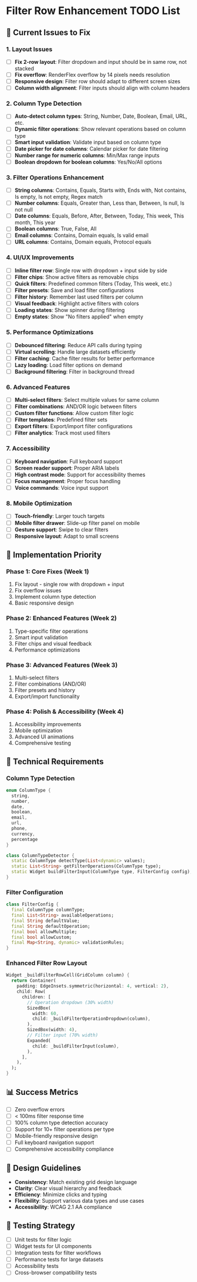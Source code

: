 # Filter Row Enhancement TODO List

## 🚀 Current Issues to Fix

### 1. **Layout Issues**
- [ ] **Fix 2-row layout**: Filter dropdown and input should be in same row, not stacked
- [ ] **Fix overflow**: RenderFlex overflow by 14 pixels needs resolution
- [ ] **Responsive design**: Filter row should adapt to different screen sizes
- [ ] **Column width alignment**: Filter inputs should align with column headers

### 2. **Column Type Detection**
- [ ] **Auto-detect column types**: String, Number, Date, Boolean, Email, URL, etc.
- [ ] **Dynamic filter operations**: Show relevant operations based on column type
- [ ] **Smart input validation**: Validate input based on column type
- [ ] **Date picker for date columns**: Calendar picker for date filtering
- [ ] **Number range for numeric columns**: Min/Max range inputs
- [ ] **Boolean dropdown for boolean columns**: Yes/No/All options

### 3. **Filter Operations Enhancement**
- [ ] **String columns**: Contains, Equals, Starts with, Ends with, Not contains, Is empty, Is not empty, Regex match
- [ ] **Number columns**: Equals, Greater than, Less than, Between, Is null, Is not null
- [ ] **Date columns**: Equals, Before, After, Between, Today, This week, This month, This year
- [ ] **Boolean columns**: True, False, All
- [ ] **Email columns**: Contains, Domain equals, Is valid email
- [ ] **URL columns**: Contains, Domain equals, Protocol equals

### 4. **UI/UX Improvements**
- [ ] **Inline filter row**: Single row with dropdown + input side by side
- [ ] **Filter chips**: Show active filters as removable chips
- [ ] **Quick filters**: Predefined common filters (Today, This week, etc.)
- [ ] **Filter presets**: Save and load filter configurations
- [ ] **Filter history**: Remember last used filters per column
- [ ] **Visual feedback**: Highlight active filters with colors
- [ ] **Loading states**: Show spinner during filtering
- [ ] **Empty states**: Show "No filters applied" when empty

### 5. **Performance Optimizations**
- [ ] **Debounced filtering**: Reduce API calls during typing
- [ ] **Virtual scrolling**: Handle large datasets efficiently
- [ ] **Filter caching**: Cache filter results for better performance
- [ ] **Lazy loading**: Load filter options on demand
- [ ] **Background filtering**: Filter in background thread

### 6. **Advanced Features**
- [ ] **Multi-select filters**: Select multiple values for same column
- [ ] **Filter combinations**: AND/OR logic between filters
- [ ] **Custom filter functions**: Allow custom filter logic
- [ ] **Filter templates**: Predefined filter sets
- [ ] **Export filters**: Export/import filter configurations
- [ ] **Filter analytics**: Track most used filters

### 7. **Accessibility**
- [ ] **Keyboard navigation**: Full keyboard support
- [ ] **Screen reader support**: Proper ARIA labels
- [ ] **High contrast mode**: Support for accessibility themes
- [ ] **Focus management**: Proper focus handling
- [ ] **Voice commands**: Voice input support

### 8. **Mobile Optimization**
- [ ] **Touch-friendly**: Larger touch targets
- [ ] **Mobile filter drawer**: Slide-up filter panel on mobile
- [ ] **Gesture support**: Swipe to clear filters
- [ ] **Responsive layout**: Adapt to small screens

## 🎯 Implementation Priority

### Phase 1: Core Fixes (Week 1)
1. Fix layout - single row with dropdown + input
2. Fix overflow issues
3. Implement column type detection
4. Basic responsive design

### Phase 2: Enhanced Features (Week 2)
1. Type-specific filter operations
2. Smart input validation
3. Filter chips and visual feedback
4. Performance optimizations

### Phase 3: Advanced Features (Week 3)
1. Multi-select filters
2. Filter combinations (AND/OR)
3. Filter presets and history
4. Export/import functionality

### Phase 4: Polish & Accessibility (Week 4)
1. Accessibility improvements
2. Mobile optimization
3. Advanced UI animations
4. Comprehensive testing

## 🔧 Technical Requirements

### Column Type Detection
```dart
enum ColumnType {
  string,
  number,
  date,
  boolean,
  email,
  url,
  phone,
  currency,
  percentage
}

class ColumnTypeDetector {
  static ColumnType detectType(List<dynamic> values);
  static List<String> getFilterOperations(ColumnType type);
  static Widget buildFilterInput(ColumnType type, FilterConfig config);
}
```

### Filter Configuration
```dart
class FilterConfig {
  final ColumnType columnType;
  final List<String> availableOperations;
  final String defaultValue;
  final String defaultOperation;
  final bool allowMultiple;
  final bool allowCustom;
  final Map<String, dynamic> validationRules;
}
```

### Enhanced Filter Row Layout
```dart
Widget _buildFilterRowCell(GridColumn column) {
  return Container(
    padding: EdgeInsets.symmetric(horizontal: 4, vertical: 2),
    child: Row(
      children: [
        // Operation dropdown (30% width)
        SizedBox(
          width: 60,
          child: _buildFilterOperationDropdown(column),
        ),
        SizedBox(width: 4),
        // Filter input (70% width)
        Expanded(
          child: _buildFilterInput(column),
        ),
      ],
    ),
  );
}
```

## 📊 Success Metrics
- [ ] Zero overflow errors
- [ ] < 100ms filter response time
- [ ] 100% column type detection accuracy
- [ ] Support for 10+ filter operations per type
- [ ] Mobile-friendly responsive design
- [ ] Full keyboard navigation support
- [ ] Comprehensive accessibility compliance

## 🎨 Design Guidelines
- **Consistency**: Match existing grid design language
- **Clarity**: Clear visual hierarchy and feedback
- **Efficiency**: Minimize clicks and typing
- **Flexibility**: Support various data types and use cases
- **Accessibility**: WCAG 2.1 AA compliance

## 🧪 Testing Strategy
- [ ] Unit tests for filter logic
- [ ] Widget tests for UI components
- [ ] Integration tests for filter workflows
- [ ] Performance tests for large datasets
- [ ] Accessibility tests
- [ ] Cross-browser compatibility tests 